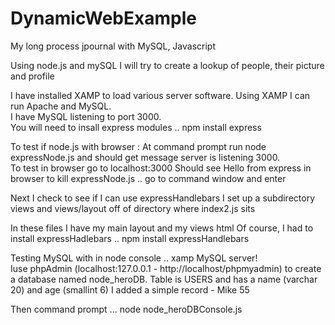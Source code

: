 # DynamicWebExample
My long process jpournal with MySQL, Javascript 

Using node.js and mySQL I will try to create a lookup of people, their picture and profile

I have installed XAMP to load various server software.  Using XAMP I can run Apache and MySQL.  
I have MySQL listening to port 3000.  
You will need to insall express modules .. npm install express

To test if node.js with browser : 
    At command prompt run node expressNode.js and should get message server is listening 3000.  
    To test in browser go to localhost:3000
    Should see Hello from express in browser
    to kill expressNode.js .. go to command window and enter <ctrl-c>

Next I check to see if I can use expressHandlebars
I set up a subdirectory views and views/layout off of directory where index2.js sits 

In these files I have my main layout and my views html 
Of course, I had to install expressHadlebars .. npm install expressHandlebars 

Testing MySQL with in node console .. xamp MySQL server!  
Iuse phpAdmin (localhost:127.0.0.1 - http://localhost/phpmyadmin)
to create a database named node_heroDB. Table is USERS and has a name (varchar 20) and age (smallint 6)
I added a simple record - Mike 55 

Then command prompt ... node node_heroDBConsole.js


    

